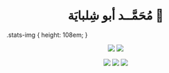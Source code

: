 <h1 align="center">
  <b> مُحَمَّــد أبو شِلبايَة 👋</b>
</h1>

.stats-img {
  height: 108em;
}

<p align="center">
  <picture>
    <source 
      srcset="https://github-readme-stats.vercel.app/api?username=mabushelbaia&show_icons=true&include_all_commits=true&bg_color=00000000&theme=vue-dark&hide_border=true&cache_seconds=12412"
      media="(prefers-color-scheme: dark)"
    />
    <source
      srcset="https://github-readme-stats.vercel.app/api?username=mabushelbaia&show_icons=true&include_all_commits=true&bg_color=00000000&theme=vue&hide_border=true&cache_seconds=12412"
      media="(prefers-color-scheme: light), (prefers-color-scheme: no-preference)"
    />
    <img class="stats-img" src="https://github-readme-stats.vercel.app/api?username=mabushelbaia&show_icons=true" />
  </picture>
    <picture>
    <source 
      srcset="https://github-readme-stats.vercel.app/api/top-langs/?username=mabushelbaia&layout=compact&theme=vue-dark&langs_count=10&bg_color=00000000&hide_border=true&cache_seconds=7211222&exclude_repo=TM4C123G"
      media="(prefers-color-scheme: dark)"
    />
    <source
      srcset="https://github-readme-stats.vercel.app/api/top-langs/?username=mabushelbaia&layout=compact&langs_count=10&theme=vue&bg_color=00000000&hide_border=true&cache_seconds=7211222&exclude_repo=TM4C123G"
      media="(prefers-color-scheme: light), (prefers-color-scheme: no-preference)"
    />
    <img class="stats-img" src="https://github-readme-stats.vercel.app/api/top-langs/?username=mabushelbaia&layout=compact&langs_count=10&exclude_repo=TM4C123G" />
  </picture>
</p>
<div id="badges" align="center">
    <img src="https://img.shields.io/github/followers/mabushelbaia?logo=github"/>
    <img src="https://img.shields.io/github/stars/mabushelbaia"/>
    <img src="https://komarev.com/ghpvc/?username=mabushelbaia">
</div>
